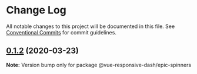 # Change Log

All notable changes to this project will be documented in this file.
See [Conventional Commits](https://conventionalcommits.org) for commit guidelines.

## [0.1.2](https://github.com/bensladden/vue-responsive-dash/compare/v0.3.15...v0.1.2) (2020-03-23)

**Note:** Version bump only for package @vue-responsive-dash/epic-spinners
